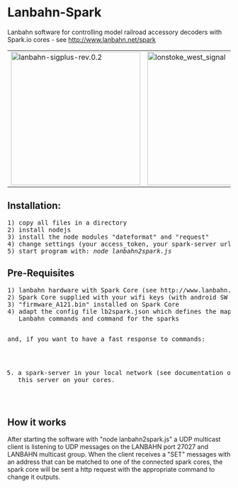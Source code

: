Lanbahn-Spark
=============

Lanbahn software for controlling model railroad accessory decoders with Spark.io cores - see http://www.lanbahn.net/spark 

<table><tr><td>
<a href="http://www.lanbahn.net/wp-content/uploads/2014/12/lanbahn-sigplus-rev.0.21.png"><img src="http://www.lanbahn.net/wp-content/uploads/2014/12/lanbahn-sigplus-rev.0.21-292x300.png" alt="lanbahn-sigplus-rev.0.2" width="292" height="300" class="aligncenter size-medium wp-image-177" /></a></td><td>
<a href="http://www.lanbahn.net/wp-content/uploads/2014/12/lonstoke_west_signal.png"><img src="http://www.lanbahn.net/wp-content/uploads/2014/12/lonstoke_west_signal-227x300.png" alt="lonstoke_west_signal" width="227" height="300" class="aligncenter size-medium wp-image-181" /></a></td></tr></table>


<h2>Installation:</h2>
<pre>1) copy all files in a directory
2) install nodejs 
3) install the node modules "dateformat" and "request" 
4) change settings (your access_token, your spark-server url) in sparkconfig.js
5) start program with: <i>node lanbahn2spark.js</i>
</pre>

<h2>Pre-Requisites</h2>
<pre>1) lanbahn hardware with Spark Core (see http://www.lanbahn.net/spark )
2) Spark Core supplied with your wifi keys (with android SW on spark.io site)
3) "firmware_A121.bin" installed on Spark Core
4) adapt the config file lb2spark.json which defines the mappings between 
   Lanbahn commands and command for the sparks

and, if you want to have a fast response to commands: 

5) a spark-server in your local network (see documentation on http://docs.spark.io/ )
   and the keys of this server on your cores.
</pre>

<h2>How it works</h2>
<p>After starting the software with "node lanbahn2spark.js" a UDP multicast client 
is listening to UDP messages on the LANBAHN port 27027 and LANBAHN multicast group. 
When the client receives a "SET" messages with an address that can be matched to one 
of the connected spark cores, the spark core will be sent a http request with the 
appropriate command to change it outputs. </p>
